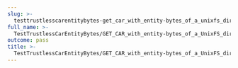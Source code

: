 ```yaml
---
slug: >-
  testtrustlesscarentitybytes-get_car_with_entity-bytes_of_a_unixfs_directory_(format=car)-header_accept-ranges
full_name: >-
  TestTrustlessCarEntityBytes/GET_CAR_with_entity-bytes_of_a_UnixFS_directory_(format=car)/Header_Accept-Ranges
outcome: pass
title: >-
  TestTrustlessCarEntityBytes/GET_CAR_with_entity-bytes_of_a_UnixFS_directory_(format=car)/Header_Accept-Ranges
---
```


